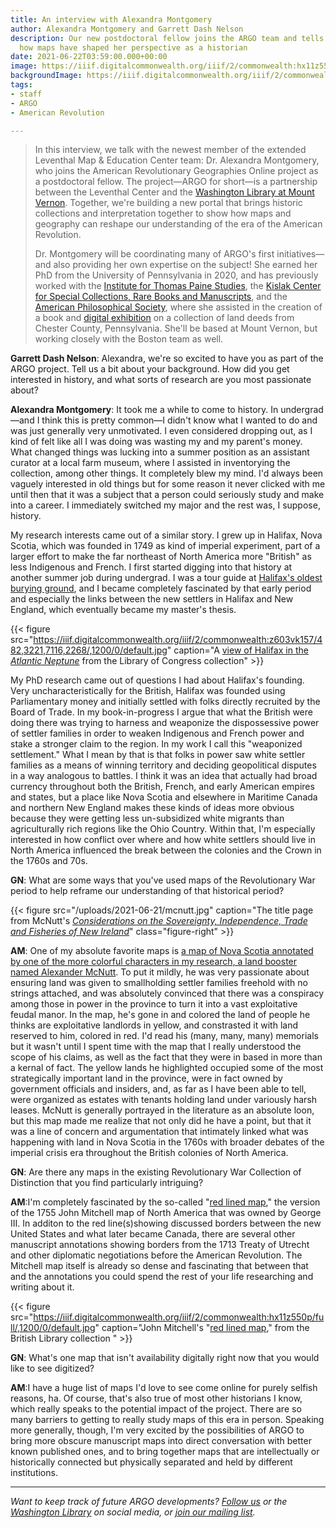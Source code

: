 ```yaml
---
title: An interview with Alexandra Montgomery
author: Alexandra Montgomery and Garrett Dash Nelson
description: Our new postdoctoral fellow joins the ARGO team and tells us a bit about
  how maps have shaped her perspective as a historian
date: 2021-06-22T03:59:00.000+00:00
image: https://iiif.digitalcommonwealth.org/iiif/2/commonwealth:hx11z550p/5470,938,5289,2252/,1200/0/default.jpg
backgroundImage: https://iiif.digitalcommonwealth.org/iiif/2/commonwealth:hx11z550p/5470,938,5289,2252/,1200/0/default.jpg
tags:
- staff
- ARGO
- American Revolution

---
```

> In this interview, we talk with the newest member of the extended Leventhal Map & Education Center team: Dr. Alexandra Montgomery, who joins the American Revolutionary Geographies Online project as a postdoctoral fellow. The project—ARGO for short—is a partnership between the Leventhal Center and the [Washington Library at Mount Vernon](https://www.mountvernon.org/library/). Together, we're building a new portal that brings historic collections and interpretation together to show how maps and geography can reshape our understanding of the era of the American Revolution.
> 
> Dr. Montgomery will be coordinating many of ARGO's first initiatives—and also providing her own expertise on the subject! She earned her PhD from the University of Pennsylvania in 2020, and has previously worked with the [Institute for Thomas Paine Studies][1], the [Kislak Center for Special Collections, Rare Books and Manuscripts][2], and the [American Philosophical Society][3], where she assisted in the creation of a book and [digital exhibition][4] on a collection of land deeds from Chester County, Pennsylvania. She'll be based at Mount Vernon, but working closely with the Boston team as well.

**Garrett Dash Nelson**: Alexandra, we're so excited to have you as part of the ARGO project. Tell us a bit about your background. How did you get interested in history, and what sorts of research are you most passionate about?

**Alexandra Montgomery**: It took me a while to come to history. In undergrad—and I think this is pretty common—I didn't know what I wanted to do and was just generally very unmotivated. I even considered dropping out, as I kind of felt like all I was doing was wasting my and my parent's money. What changed things was lucking into a summer position as an assistant curator at a local farm museum, where I assisted in inventorying the collection, among other things. It completely blew my mind. I'd always been vaguely interested in old things but for some reason it never clicked with me until then that it was a subject that a person could seriously study and make into a career. I immediately switched my major and the rest was, I suppose, history.  
  
My research interests came out of a similar story. I grew up in Halifax, Nova Scotia, which was founded in 1749 as kind of imperial experiment, part of a larger effort to make the far northeast of North America more "British" as less Indigenous and French. I first started digging into that history at another summer job during undergrad. I was a tour guide at [Halifax's oldest burying ground][5], and I became completely fascinated by that early period and especially the links between the new settlers in Halifax and New England, which eventually became my master's thesis.  

{{< figure src="https://iiif.digitalcommonwealth.org/iiif/2/commonwealth:z603vk157/482,3221,7116,2268/,1200/0/default.jpg" caption="A [view of Halifax in the _Atlantic Neptune_](https://collections.leventhalmap.org/search/commonwealth:z603vk14z) from the Library of Congress collection" >}}

My PhD research came out of questions I had about Halifax's founding. Very uncharacteristically for the British, Halifax was founded using Parliamentary money and initially settled with folks directly recruited by the Board of Trade. In my book-in-progress I argue that what the British were doing there was trying to harness and weaponize the dispossessive power of settler families in order to weaken Indigenous and French power and stake a stronger claim to the region. In my work I call this "weaponized settlement." What I mean by that is that folks in power saw white settler families as a means of winning territory and deciding geopolitical disputes in a way analogous to battles. I think it was an idea that actually had broad currency throughout both the British, French, and early American empires and states, but a place like Nova Scotia and elsewhere in Maritime Canada and northern New England makes these kinds of ideas more obvious because they were getting less un-subsidized white migrants than agriculturally rich regions like the Ohio Country. Within that, I'm especially interested in how conflict over where and how white settlers should live in North America influenced the break between the colonies and the Crown in the 1760s and 70s.

**GN**: What are some ways that you've used maps of the Revolutionary War period to help reframe our understanding of that historical period?


{{< figure src="/uploads/2021-06-21/mcnutt.jpg" caption="The title page from McNutt's [_Considerations on the Sovereignty, Independence, Trade and Fisheries of New Ireland_](https://bpl.bibliocommons.com/v2/record/S75C4377840)" class="figure-right" >}}

**AM**: One of my absolute favorite maps is [a map of Nova Scotia annotated by one of the more colorful characters in my research, a land booster named Alexander McNutt][6]. To put it mildly, he was very passionate about ensuring land was given to smallholding settler families freehold with no strings attached, and was absolutely convinced that there was a conspiracy among those in power in the province to turn it into a vast exploitative feudal manor. In the map, he's gone in and colored the land of people he thinks are exploitative landlords in yellow, and constrasted it with land reserved to him, colored in red. I'd read his (many, many, many) memorials but it wasn't until I spent time with the map that I really understood the scope of his claims, as well as the fact that they were in based in more than a kernal of fact. The yellow lands he highlighted occupied some of the most strategically important land in the province, were in fact owned by government officials and insiders, and, as far as I have been able to tell, were organized as estates with tenants holding land under variously harsh leases. McNutt is generally portrayed in the literature as an absolute loon, but this map made me realize that not only did he have a point, but that it was a line of concern and argumentation that intimately linked what was happening with land in Nova Scotia in the 1760s with broader debates of the imperial crisis era throughout the British colonies of North America.

**GN**: Are there any maps in the existing Revolutionary War Collection of Distinction that you find particularly intriguing?

**AM**:I'm completely fascinated by the so-called "[red lined map][7]," the version of the 1755 John Mitchell map of North America that was owned by George III. In additon to the red line(s)showing discussed borders between the new United States and what later became Canada, there are several other manuscript annotations showing borders from the 1713 Treaty of Utrecht and other diplomatic negotiations before the American Revolution. The Mitchell map itself is already so dense and fascinating that between that and the annotations you could spend the rest of your life researching and writing about it.

{{< figure src="https://iiif.digitalcommonwealth.org/iiif/2/commonwealth:hx11z550p/full/,1200/0/default.jpg" caption="John Mitchell's \"[red lined map](https://collections.leventhalmap.org/search/commonwealth:hx11z549x),\" from the British Library collection " >}}

**GN**: What's one map that isn't availability digitally right now that you would like to see digitized?

**AM**:I have a huge list of maps I'd love to see come online for purely selfish reasons, ha. Of course, that's also true of most other historians I know, which really speaks to the potential impact of the project. There are so many barriers to getting to really study maps of this era in person. Speaking more generally, though, I'm very excited by the possibilities of ARGO to bring more obscure manuscript maps into direct conversation with better known published ones, and to bring together maps that are intellectually or historically connected but physically separated and held by different institutions. 

---

_Want to keep track of future ARGO developments? [Follow us](http://localhost:1313/about/contact-connect/) or the [Washington Library](https://twitter.com/GWBooks) on social media, or [join our mailing list](/subscribe)._

[1]:https://www.iona.edu/academics/schools-institutes/institute-thomas-paine-studies
[2]:https://www.library.upenn.edu/kislak
[3]:https://www.amphilsoc.org/
[4]:https://www.amphilsoc.org/museum/exhibitions/good-deeds-pennsylvania-history-bryn-clovis-and-brushwood-farms-chester-county
[5]:https://twitter.com/BuryingGround
[6]:https://thenewcanadianhistory.com/2017/05/01/not-subject-to-the-scorn-and-contumely-of-the-great-alexander-mcnutts-nova-scotia/
[7]:https://collections.leventhalmap.org/search/commonwealth:hx11z549x